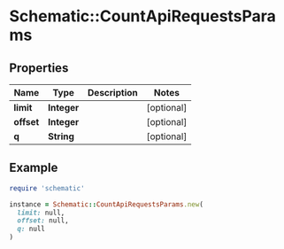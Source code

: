 # Schematic::CountApiRequestsParams

## Properties

| Name | Type | Description | Notes |
| ---- | ---- | ----------- | ----- |
| **limit** | **Integer** |  | [optional] |
| **offset** | **Integer** |  | [optional] |
| **q** | **String** |  | [optional] |

## Example

```ruby
require 'schematic'

instance = Schematic::CountApiRequestsParams.new(
  limit: null,
  offset: null,
  q: null
)
```

